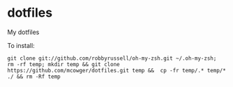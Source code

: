 dotfiles
========

My dotfiles

To install:

    git clone git://github.com/robbyrussell/oh-my-zsh.git ~/.oh-my-zsh; 
    rm -rf temp; mkdir temp && git clone https://github.com/mcowger/dotfiles.git temp &&  cp -fr temp/.* temp/* ./ && rm -Rf temp
